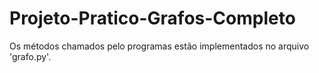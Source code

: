 # Projeto-Pratico-Grafos-Completo

Os métodos chamados pelo programas estão implementados no arquivo 'grafo.py'.
